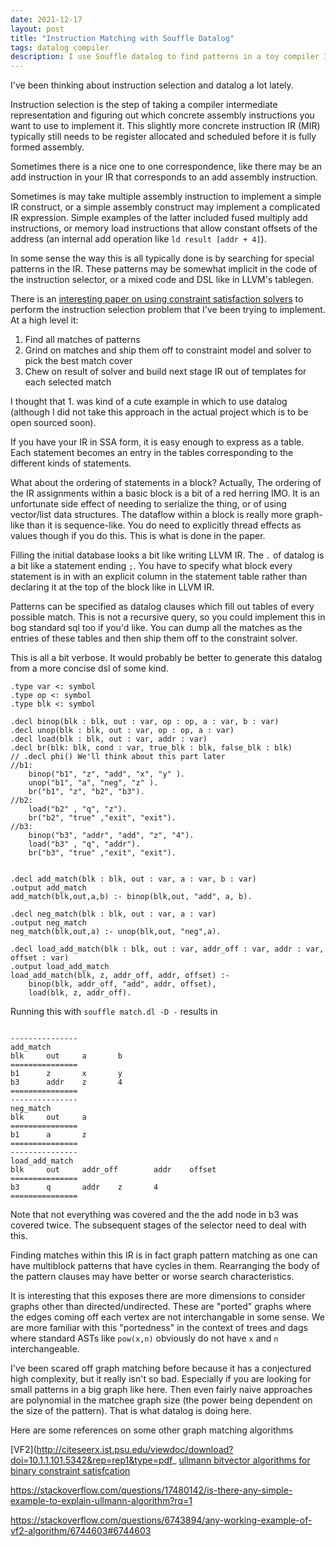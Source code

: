 ```yaml
---
date: 2021-12-17
layout: post
title: "Instruction Matching with Souffle Datalog"
tags: datalog compiler
description: I use Souffle datalog to find patterns in a toy compiler IR. This also shows how to do graph pattern matching using datalog/sql 
---
```


I've been thinking about instruction selection and datalog a lot lately.

Instruction selection is the step of taking a compiler intermediate representation and figuring out which concrete assembly instructions you want to use to implement it. This slightly more concrete instruction IR (MIR) typically still needs to be register allocated and scheduled before it is fully formed assembly.

Sometimes there is a nice one to one correspondence, like there may be an add instruction in your IR that corresponds to an add assembly instruction.

Sometimes is may take multiple assembly instruction to implement a simple IR construct, or a simple assembly construct may implement a complicated IR expression. Simple examples of the latter included fused multiply add instructions, or memory load instructions that allow constant offsets of the address (an internal add operation like `ld result [addr + 4]`).

In some sense the way this is all typically done is by searching for special patterns in the IR. These patterns may be somewhat implicit in the code of the instruction selector, or a mixed code and DSL like in LLVM's tablegen.

There is an [interesting paper on using constraint satisfaction solvers](https://dl.acm.org/doi/10.1145/3126528) to perform the instruction selection problem that I've been trying to implement. At a high level it:

1. Find all matches of patterns
2. Grind on matches and ship them off to constraint model and solver to pick the best match cover
3. Chew on result of solver and build next stage IR out of templates for each selected match

I thought that 1. was kind of a cute example in which to use datalog (although I did not take this approach in the actual project which is to be open sourced soon).

If you have your IR in SSA form, it is easy enough to express as a table. Each statement becomes an entry in the tables corresponding to the different kinds of statements. 

What about the ordering of statements in a block? Actually, The ordering of the IR assignments within a basic block is a bit of a red herring IMO. It is an unfortunate side effect of needing to serialize the thing, or of using vector/list data structures. The dataflow within a block is really more graph-like than it is sequence-like. You do need to explicitly thread effects as values though if you do this. This is what is done in the paper.

Filling the initial database looks a bit like writing LLVM IR. The `.` of datalog is a bit like a statement ending `;`. You have to specify what block every statement is in with an explicit column in the statement table rather than declaring it at the top of the block like in LLVM IR.

Patterns can be specified as datalog clauses which fill out tables of every possible match. This is not a recursive query, so you could implement this in bog standard sql too if you'd like. You can dump all the matches as the entries of these tables and then ship them off to the constraint solver.

This is all a bit verbose. It would probably be better to generate this datalog from a more concise dsl of some kind.

```
.type var <: symbol
.type op <: symbol
.type blk <: symbol

.decl binop(blk : blk, out : var, op : op, a : var, b : var)
.decl unop(blk : blk, out : var, op : op, a : var)
.decl load(blk : blk, out : var, addr : var)
.decl br(blk: blk, cond : var, true_blk : blk, false_blk : blk)
// .decl phi() We'll think about this part later
//b1:
    binop("b1", "z", "add", "x", "y" ).
    unop("b1", "a", "neg", "z" ).
    br("b1", "z", "b2", "b3").
//b2:
    load("b2" , "q", "z").
    br("b2", "true" ,"exit", "exit").
//b3:
    binop("b3", "addr", "add", "z", "4").
    load("b3" , "q", "addr").
    br("b3", "true" ,"exit", "exit").


.decl add_match(blk : blk, out : var, a : var, b : var)
.output add_match
add_match(blk,out,a,b) :- binop(blk,out, "add", a, b).

.decl neg_match(blk : blk, out : var, a : var)
.output neg_match
neg_match(blk,out,a) :- unop(blk,out, "neg",a).

.decl load_add_match(blk : blk, out : var, addr_off : var, addr : var, offset : var)
.output load_add_match
load_add_match(blk, z, addr_off, addr, offset) :- 
    binop(blk, addr_off, "add", addr, offset),
    load(blk, z, addr_off).
```
Running this with `souffle match.dl -D -` results in

```

---------------
add_match
blk     out     a       b
===============
b1      z       x       y
b3      addr    z       4
===============
---------------
neg_match
blk     out     a
===============
b1      a       z
===============
---------------
load_add_match
blk     out     addr_off        addr    offset
===============
b3      q       addr    z       4
===============
```

Note that not everything was covered and the the add node in b3 was covered twice. The subsequent stages of the selector need to deal with this.

Finding matches within this IR is in fact graph pattern matching as one can have multiblock patterns that have cycles in them. Rearranging the body of the pattern clauses may have better or worse search characteristics.

It is interesting that this exposes there are more dimensions to consider graphs other than directed/undirected. These are "ported" graphs where the edges coming off each vertex are not interchangable in some sense. We are more familiar with this "portedness" in the context of trees and dags where standard ASTs like `pow(x,n)` obviously do not have `x` and `n` interchangeable.

I've been scared off graph matching before because it has a conjectured high complexity, but it really isn't so bad. Especially if you are looking for small patterns in a big graph like here. Then even fairly naive approaches are polynomial in the matchee graph size (the power being dependent on the size of the pattern). That is what datalog is doing here. 

Here are some references on some other graph matching algorithms

[VF2](http://citeseerx.ist.psu.edu/viewdoc/download?doi=10.1.1.101.5342&rep=rep1&type=pdf_
[ullmann bitvector algorithms for binary constraint satisfcation](http://citeseerx.ist.psu.edu/viewdoc/download?doi=10.1.1.681.8766&rep=rep1&type=pdf)

<https://stackoverflow.com/questions/17480142/is-there-any-simple-example-to-explain-ullmann-algorithm?rq=1>

<https://stackoverflow.com/questions/6743894/any-working-example-of-vf2-algorithm/6744603#6744603>


